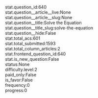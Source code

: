 stat.question_id:640  
stat.question__article__live:None  
stat.question__article__slug:None  
stat.question__title:Solve the Equation  
stat.question__title_slug:solve-the-equation  
stat.question__hide:False  
stat.total_acs:601  
stat.total_submitted:1593  
stat.total_column_articles:2  
stat.frontend_question_id:640  
stat.is_new_question:False  
status:None  
difficulty.level:2  
paid_only:False  
is_favor:False  
frequency:0  
progress:0  
